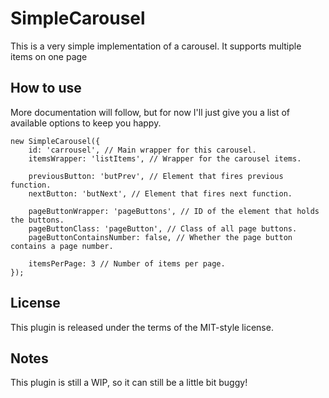 SimpleCarousel
==============

This is a very simple implementation of a carousel. It supports multiple items on one page

How to use
----------

More documentation will follow, but for now I'll just give you a list of available options to keep you happy.

    new SimpleCarousel({ 
		id:	'carrousel', // Main wrapper for this carousel.
		itemsWrapper: 'listItems', // Wrapper for the carousel items.
		
		previousButton: 'butPrev', // Element that fires previous function.
		nextButton:	'butNext', // Element that fires next function.

		pageButtonWrapper: 'pageButtons', // ID of the element that holds the buttons.
		pageButtonClass: 'pageButton', // Class of all page buttons.
		pageButtonContainsNumber: false, // Whether the page button contains a page number.

		itemsPerPage: 3 // Number of items per page.
    });

License
-------

This plugin is released under the terms of the MIT-style license.

Notes
-----

This plugin is still a WIP, so it can still be a little bit buggy!